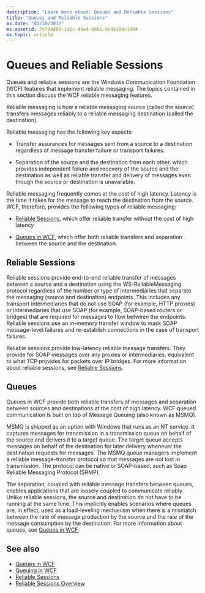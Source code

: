 ```yaml
---
description: "Learn more about: Queues and Reliable Sessions"
title: "Queues and Reliable Sessions"
ms.date: "03/30/2017"
ms.assetid: 7e794d03-141c-45ed-b6b1-6c0e104c1464
ms.topic: article
---
```

# Queues and Reliable Sessions

Queues and reliable sessions are the Windows Communication Foundation (WCF) features that implement reliable messaging. The topics contained in this section discuss the WCF reliable messaging features.  
  
 Reliable messaging is how a reliable messaging source (called the source) transfers messages reliably to a reliable messaging destination (called the destination).  
  
 Reliable messaging has the following key aspects:  
  
- Transfer assurances for messages sent from a source to a destination regardless of message transfer failure or transport failures.  
  
- Separation of the source and the destination from each other, which provides independent failure and recovery of the source and the destination as well as reliable transfer and delivery of messages even though the source or destination is unavailable.  
  
 Reliable messaging frequently comes at the cost of high latency. Latency is the time it takes for the message to reach the destination from the source. WCF, therefore, provides the following types of reliable messaging:  
  
- [Reliable Sessions](reliable-sessions.md), which offer reliable transfer without the cost of high latency  
  
- [Queues in WCF](queues-in-wcf.md), which offer both reliable transfers and separation between the source and the destination.  
  
## Reliable Sessions  

 Reliable sessions provide end-to-end reliable transfer of messages between a source and a destination using the WS-ReliableMessaging protocol regardless of the number or type of intermediaries that separate the messaging (source and destination) endpoints. This includes any transport intermediaries that do not use SOAP (for example, HTTP proxies) or intermediaries that use SOAP (for example, SOAP-based routers or bridges) that are required for messages to flow between the endpoints. Reliable sessions use an in-memory transfer window to mask SOAP message-level failures and re-establish connections in the case of transport failures.  
  
 Reliable sessions provide low-latency reliable message transfers. They provide for SOAP messages over any proxies or intermediaries, equivalent to what TCP provides for packets over IP bridges. For more information about reliable sessions, see [Reliable Sessions](reliable-sessions.md).  
  
## Queues  

 Queues in WCF provide both reliable transfers of messages and separation between sources and destinations at the cost of high latency. WCF queued communication is built on top of Message Queuing (also known as MSMQ).  
  
 MSMQ is shipped as an option with Windows that runs as an NT service. It captures messages for transmission in a transmission queue on behalf of the source and delivers it to a target queue. The target queue accepts messages on behalf of the destination for later delivery whenever the destination requests for messages. The MSMQ queue managers implement a reliable message-transfer protocol so that messages are not lost in transmission. The protocol can be native or SOAP-based, such as Soap Reliable Messaging Protocol (SRMP).  
  
 The separation, coupled with reliable message transfers between queues, enables applications that are loosely coupled to communicate reliably. Unlike reliable sessions, the source and destination do not have to be running at the same time. This implicitly enables scenarios where queues are, in effect, used as a load-leveling mechanism when there is a mismatch between the rate of message production by the source and the rate of the message consumption by the destination. For more information about queues, see [Queues in WCF](queues-in-wcf.md).  
  
## See also

- [Queues in WCF](queues-in-wcf.md)
- [Queuing in WCF](queuing-in-wcf.md)
- [Reliable Sessions](reliable-sessions.md)
- [Reliable Sessions Overview](reliable-sessions-overview.md)
